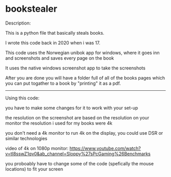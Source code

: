 # bookstealer

Description: 

This is a python file that basically steals books. 

I wrote this code back in 2020 when i was 17. 

This code uses the Norwegian unibok app for windows, where it goes inn and 
screenshots and saves every page on the book

It uses the native windows screenshot app to take the screenshots

After you are done you will have a folder full of all of the books pages
which you can put togather to a book by "printing" it as a pdf.

----------------------------------------------------------------------------

Using this code:

you have to make some changes for it to work with your set-up

the resolution on the screenshot are based on the resolution on your monitor
the resolution i used for my books were 4k

you don't need a 4k monitor to run 4k on the display, you could use DSR or 
similar technologies

video of 4k on 1080p monitor:
https://www.youtube.com/watch?v=tI8sswZ1qv0&ab_channel=Sloppy%27sPcGaming%26Benchmarks

you proboably have to change some of the code (spefically the mouse locations) 
to fit your screen



